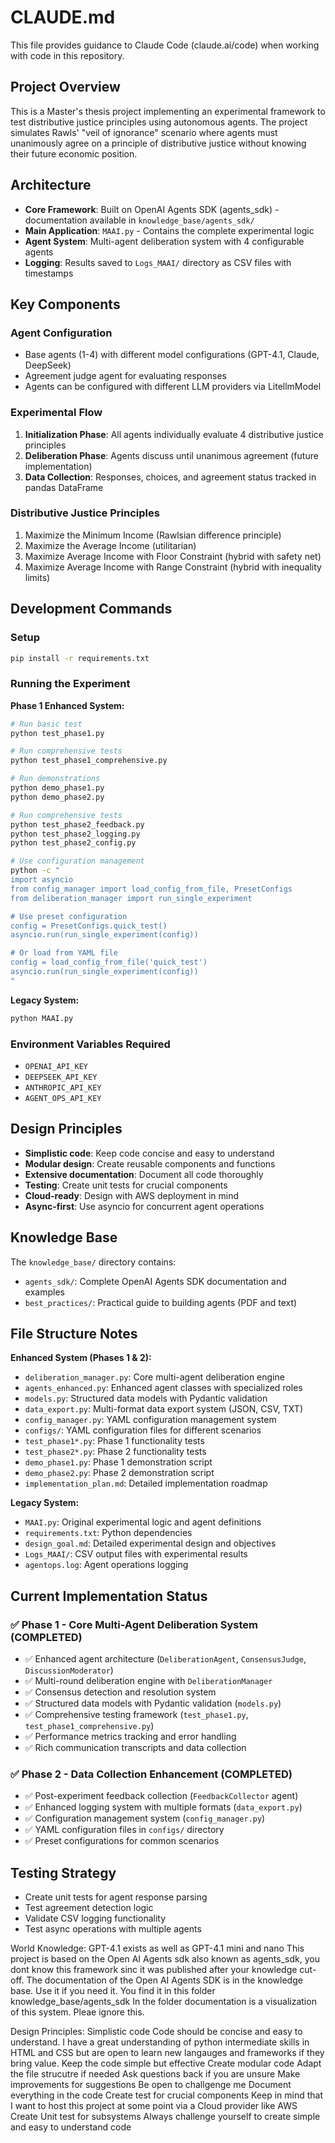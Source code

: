 # CLAUDE.md

This file provides guidance to Claude Code (claude.ai/code) when working with code in this repository.

## Project Overview

This is a Master's thesis project implementing an experimental framework to test distributive justice principles using autonomous agents. The project simulates Rawls' "veil of ignorance" scenario where agents must unanimously agree on a principle of distributive justice without knowing their future economic position.

## Architecture

- **Core Framework**: Built on OpenAI Agents SDK (agents_sdk) - documentation available in `knowledge_base/agents_sdk/`
- **Main Application**: `MAAI.py` - Contains the complete experimental logic
- **Agent System**: Multi-agent deliberation system with 4 configurable agents
- **Logging**: Results saved to `Logs_MAAI/` directory as CSV files with timestamps

## Key Components

### Agent Configuration
- Base agents (1-4) with different model configurations (GPT-4.1, Claude, DeepSeek)
- Agreement judge agent for evaluating responses
- Agents can be configured with different LLM providers via LitellmModel

### Experimental Flow
1. **Initialization Phase**: All agents individually evaluate 4 distributive justice principles
2. **Deliberation Phase**: Agents discuss until unanimous agreement (future implementation)
3. **Data Collection**: Responses, choices, and agreement status tracked in pandas DataFrame

### Distributive Justice Principles
1. Maximize the Minimum Income (Rawlsian difference principle)
2. Maximize the Average Income (utilitarian)
3. Maximize Average Income with Floor Constraint (hybrid with safety net)
4. Maximize Average Income with Range Constraint (hybrid with inequality limits)

## Development Commands

### Setup
```bash
pip install -r requirements.txt
```

### Running the Experiment

**Phase 1 Enhanced System:**
```bash
# Run basic test
python test_phase1.py

# Run comprehensive tests
python test_phase1_comprehensive.py

# Run demonstrations
python demo_phase1.py
python demo_phase2.py

# Run comprehensive tests
python test_phase2_feedback.py
python test_phase2_logging.py
python test_phase2_config.py

# Use configuration management
python -c "
import asyncio
from config_manager import load_config_from_file, PresetConfigs
from deliberation_manager import run_single_experiment

# Use preset configuration
config = PresetConfigs.quick_test()
asyncio.run(run_single_experiment(config))

# Or load from YAML file
config = load_config_from_file('quick_test')
asyncio.run(run_single_experiment(config))
"
```

**Legacy System:**
```bash
python MAAI.py
```

### Environment Variables Required
- `OPENAI_API_KEY`
- `DEEPSEEK_API_KEY`
- `ANTHROPIC_API_KEY`
- `AGENT_OPS_API_KEY`

## Design Principles

- **Simplistic code**: Keep code concise and easy to understand
- **Modular design**: Create reusable components and functions
- **Extensive documentation**: Document all code thoroughly
- **Testing**: Create unit tests for crucial components
- **Cloud-ready**: Design with AWS deployment in mind
- **Async-first**: Use asyncio for concurrent agent operations

## Knowledge Base

The `knowledge_base/` directory contains:
- `agents_sdk/`: Complete OpenAI Agents SDK documentation and examples
- `best_practices/`: Practical guide to building agents (PDF and text)

## File Structure Notes

**Enhanced System (Phases 1 & 2):**
- `deliberation_manager.py`: Core multi-agent deliberation engine
- `agents_enhanced.py`: Enhanced agent classes with specialized roles
- `models.py`: Structured data models with Pydantic validation
- `data_export.py`: Multi-format data export system (JSON, CSV, TXT)
- `config_manager.py`: YAML configuration management system
- `configs/`: YAML configuration files for different scenarios
- `test_phase1*.py`: Phase 1 functionality tests
- `test_phase2*.py`: Phase 2 functionality tests
- `demo_phase1.py`: Phase 1 demonstration script
- `demo_phase2.py`: Phase 2 demonstration script
- `implementation_plan.md`: Detailed implementation roadmap

**Legacy System:**
- `MAAI.py`: Original experimental logic and agent definitions
- `requirements.txt`: Python dependencies
- `design_goal.md`: Detailed experimental design and objectives
- `Logs_MAAI/`: CSV output files with experimental results
- `agentops.log`: Agent operations logging

## Current Implementation Status

### ✅ Phase 1 - Core Multi-Agent Deliberation System (COMPLETED)
- ✅ Enhanced agent architecture (`DeliberationAgent`, `ConsensusJudge`, `DiscussionModerator`)
- ✅ Multi-round deliberation engine with `DeliberationManager`
- ✅ Consensus detection and resolution system
- ✅ Structured data models with Pydantic validation (`models.py`)
- ✅ Comprehensive testing framework (`test_phase1.py`, `test_phase1_comprehensive.py`)
- ✅ Performance metrics tracking and error handling
- ✅ Rich communication transcripts and data collection

### ✅ Phase 2 - Data Collection Enhancement (COMPLETED)
- ✅ Post-experiment feedback collection (`FeedbackCollector` agent)
- ✅ Enhanced logging system with multiple formats (`data_export.py`)
- ✅ Configuration management system (`config_manager.py`)
- ✅ YAML configuration files in `configs/` directory
- ✅ Preset configurations for common scenarios

## Testing Strategy

- Create unit tests for agent response parsing
- Test agreement detection logic
- Validate CSV logging functionality
- Test async operations with multiple agents

World Knowledge:
GPT-4.1 exists as well as GPT-4.1 mini and nano
This project is based on the Open AI Agents sdk also known as agents_sdk, you dont know this framework sinc it was published after your knowledge cut-off. The documentation of the Open AI Agents SDK is in the knowledge base. Use it if you need it. You find it in this folder  knowledge_base/agents_sdk
In the folder documentation is a visualization of this system. Pleae ignore this. 


Design Principles: 
Simplistic code
Code should be concise and easy to understand. 
I have a great understanding of python intermediate skills in HTML and CSS but are open to learn new langauges and frameworks if they bring value. 
Keep the code simple but effective
Create modular code 
Adapt the file strucutre if needed
Ask questions back if you are unsure
Make improvements for suggestions 
Be open to challgenge me 
Document everything in the code
Create test for crucial components
Keep in mind that I want to host this project at some point via a Cloud provider like AWS
Create Unit test for subsystems 
Always challenge yourself to create simple and easy to understand code